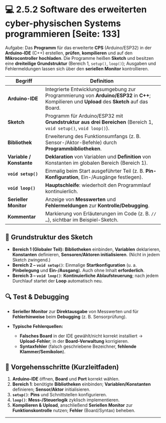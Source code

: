 # 💻 2.5.2 Software des erweiterten cyber-physischen Systems programmieren [Seite: 133]

Aufgabe: Das **Programm** für das erweiterte **CPS** (Arduino/ESP32) in der **Arduino-IDE** (C++) erstellen, **prüfen**, **kompilieren** und auf den **Mikrocontroller** **hochladen**. Die Programme heißen **Sketch** und besitzen eine **dreiteilige Grundstruktur** (Bereich 1, `setup()`, `loop()`); Ausgaben und Fehlermeldungen lassen sich über den **seriellen Monitor** kontrollieren. 

| **Begriff**              | **Definition**                                                                                                                                  |
| ------------------------ | ----------------------------------------------------------------------------------------------------------------------------------------------- |
| **Arduino-IDE**          | Integrierte Entwicklungsumgebung zur Programmierung von **Arduino/ESP32** in **C++**; Kompilieren und **Upload** des **Sketch** auf das Board.  |
| **Sketch**               | Programm für Arduino/ESP32 mit **Grundstruktur aus drei Bereichen** (Bereich 1, `void setup()`, `void loop()`).                                 |
| **Bibliothek**           | Erweiterung des Funktionsumfangs (z. B. Sensor-/Aktor-Befehle) durch **Programmbibliotheken**.                                                  |
| **Variable / Konstante** | **Deklaration** von Variablen und **Definition** von Konstanten im globalen Bereich (Bereich 1).                                                |
| **`void setup()`**       | Einmalig beim Start ausgeführter Teil (z. B. **Pin-Konfiguration**, Ein-/Ausgänge festlegen).                                                   |
| **`void loop()`**        | **Hauptschleife**: wiederholt den Programmlauf kontinuierlich.                                                                                  |
| **Serieller Monitor**    | Anzeige von **Messwerten** und **Fehlermeldungen** zur **Kontrolle/Debugging**.                                                                 |
| **Kommentar**            | Markierung von Erläuterungen im Code (z. B. `// …`), sichtbar im Beispiel-Sketch.                                                               |

## 🧠 Grundstruktur des Sketch

* **Bereich 1 (Globaler Teil):** **Bibliotheken** einbinden, **Variablen** deklarieren, **Konstanten** definieren, **Sensoren/Aktoren initialisieren**. (Nicht in jedem Sketch zwingend.) 
* **Bereich 2 – `void setup()`**: Einmalige **Startkonfiguration** (u. a. **Pinbelegung** und **Ein-/Ausgang**). Auch ohne Inhalt **erforderlich**. 
* **Bereich 3 – `void loop()`**: **Kontinuierliche Ablaufsteuerung**; nach jedem Durchlauf startet der **Loop** automatisch neu. 

## 🔍 Test & Debugging

* **Serieller Monitor** zur **Direktausgabe** von Messwerten und für **Fehlerhinweise** beim **Debugging** (z. B. Sensorprüfung). 
* **Typische Fehlerquellen:**

  * **Falsches Board** in der IDE gewählt/nicht korrekt installiert → **Upload-Fehler**; in der **Board-Verwaltung** korrigieren. 
  * **Syntaxfehler** (falsch geschriebene Bezeichner, **fehlende Klammer/Semikolon**). 

## 🧭 Vorgehensschritte (Kurzleitfaden)

1. **Arduino-IDE** öffnen, **Board** und **Port** korrekt wählen. 
2. **Bereich 1**: benötigte **Bibliotheken** einbinden; **Variablen/Konstanten** definieren; **Sensor/Aktor** initialisieren. 
3. **`setup()`**: **Pins** und Schnittstellen konfigurieren. 
4. **`loop()`**: **Mess-/Steuerlogik** zyklisch implementieren. 
5. **Kompilieren & Upload**, anschließend **Seriellen Monitor** zur **Funktionskontrolle** nutzen; **Fehler** (Board/Syntax) beheben.

---

